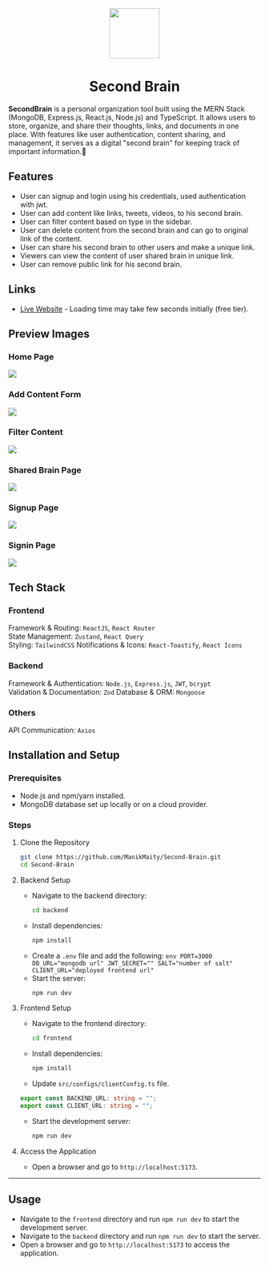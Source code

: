 <div align="center">
    <img height="100px" src="./public/meme-thinking.gif"/>
    <h1>Second Brain</h1>
</div>

**SecondBrain** is a personal organization tool built using the MERN Stack (MongoDB, Express.js, React.js, Node.js) and TypeScript. It allows users to store, organize, and share their thoughts, links, and documents in one place. With features like user authentication, content sharing, and management, it serves as a digital "second brain" for keeping track of important information.🧠

## Features

- User can signup and login using his credentials, used authentication with jwt.
- User can add content like links, tweets, videos, to his second brain.
- User can filter content based on type in the sidebar.
- User can delete content from the second brain and can go to original link of the content.
- User can share his second brain to other users and make a unique link.
- Viewers can view the content of user shared brain in unique link.
- User can remove public link for his second brain.

## Links

- [Live Website](https://second-brain-client.vercel.app/) - Loading time may take few seconds initially (free tier).

## Preview Images

### Home Page

<img src="./public/home.png"/>

### Add Content Form

<img src="./public/addContent.png"/>

### Filter Content

<img src="./public/filterSection.png"/>

### Shared Brain Page

<img src="./public/sharedBrainPage.png"/>

### Signup Page

<img src="./public/signup.png"/>

### Signin Page

<img src="./public/signin.png"/>

## Tech Stack

### Frontend

Framework & Routing: `ReactJS`, `React Router`  
State Management: `Zustand`, `React Query`  
Styling: `TailwindCSS`
Notifications & Icons: `React-Toastify`, `React Icons`

### Backend

Framework & Authentication: `Node.js`, `Express.js`, `JWT`, `bcrypt`  
Validation & Documentation: `Zod`
Database & ORM: `Mongoose`

### Others

API Communication: `Axios`

## Installation and Setup

### Prerequisites

- Node.js and npm/yarn installed.
- MongoDB database set up locally or on a cloud provider.

### Steps

1. Clone the Repository

   ```bash
   git clone https://github.com/ManikMaity/Second-Brain.git
   cd Second-Brain
   ```

2. Backend Setup

   - Navigate to the backend directory:
     ```bash
     cd backend
     ```
   - Install dependencies:
     ```bash
     npm install
     ```
   - Create a `.env` file and add the following:
     `env
PORT=3000
DB_URL="mongodb url"
JWT_SECRET=""
SALT="number of salt"
CLIENT_URL="deployed frontend url"
 `
   - Start the server:
     ```bash
     npm run dev
     ```

3. Frontend Setup

   - Navigate to the frontend directory:
     ```bash
     cd frontend
     ```
   - Install dependencies:
     ```bash
     npm install
     ```
   - Update `src/configs/clientConfig.ts` file.

   ```ts
   export const BACKEND_URL: string = "";
   export const CLIENT_URL: string = "";
   ```

   - Start the development server:
     ```bash
     npm run dev
     ```

4. Access the Application
   - Open a browser and go to `http://localhost:5173`.


---

## Usage

- Navigate to the `frontend` directory and run `npm run dev` to start the development server.
- Navigate to the `backend` directory and run `npm run dev` to start the server.
- Open a browser and go to `http://localhost:5173` to access the application.
